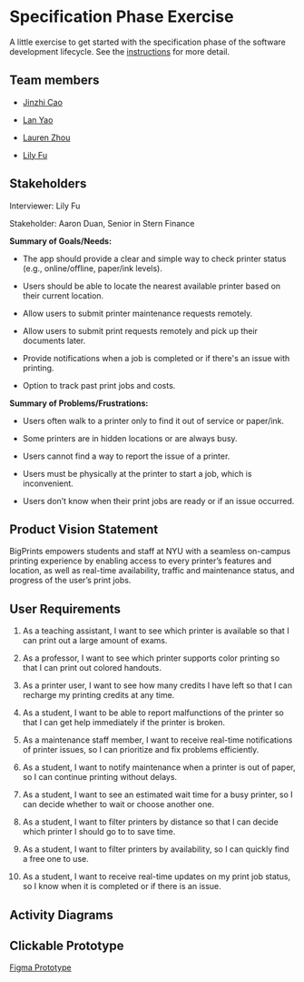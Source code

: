 # Specification Phase Exercise

A little exercise to get started with the specification phase of the software development lifecycle. See the [instructions](instructions.md) for more detail.

## Team members

- [Jinzhi Cao](https://github.com/eth3r3aI)

- [Lan Yao](https://github.com/ziiiimu)

- [Lauren Zhou](https://github.com/laurenlz)

- [Lily Fu](https://github.com/fulily0325)

## Stakeholders

Interviewer: Lily Fu

Stakeholder: Aaron Duan, Senior in Stern Finance

**Summary of Goals/Needs:**

- The app should provide a clear and simple way to check printer status (e.g., online/offline, paper/ink levels).

- Users should be able to locate the nearest available printer based on their current location.

- Allow users to submit printer maintenance requests remotely.

- Allow users to submit print requests remotely and pick up their documents later.

- Provide notifications when a job is completed or if there's an issue with printing.

- Option to track past print jobs and costs.

**Summary of Problems/Frustrations:**

- Users often walk to a printer only to find it out of service or paper/ink.

- Some printers are in hidden locations or are always busy.

- Users cannot find a way to report the issue of a printer.

- Users must be physically at the printer to start a job, which is inconvenient.

- Users don’t know when their print jobs are ready or if an issue occurred.

## Product Vision Statement

BigPrints empowers students and staff at NYU with a seamless on-campus printing experience by enabling access to every printer’s features and location, as well as real-time availability, traffic and maintenance status, and progress of the user’s print jobs.

## User Requirements

1. As a teaching assistant, I want to see which printer is available so that I can print out a large amount of exams.

2. As a professor, I want to see which printer supports color printing so that I can print out colored handouts.

3. As a printer user, I want to see how many credits I have left so that I can recharge my printing credits at any time.

4. As a student, I want to be able to report malfunctions of the printer so that I can get help immediately if the printer is broken.

5. As a maintenance staff member, I want to receive real-time notifications of printer issues, so I can prioritize and fix problems efficiently.

6. As a student, I want to notify maintenance when a printer is out of paper, so I can continue printing without delays.

7. As a student, I want to see an estimated wait time for a busy printer, so I can decide whether to wait or choose another one.

8. As a student, I want to filter printers by distance so that I can decide which printer I should go to to save time.

9. As a student, I want to filter printers by availability, so I can quickly find a free one to use.

10. As a student, I want to receive real-time updates on my print job status, so I know when it is completed or if there is an issue.



## Activity Diagrams

## Clickable Prototype

[Figma Prototype](https://www.figma.com/proto/etMKOY3n4WLb6vTWm4x9gD/biglegs?node-id=34-3&p=f&t=EGn73xsO2xxdpjFj-0&scaling=scale-down&content-scaling=fixed&page-id=0%3A1&starting-point-node-id=34%3A3)
